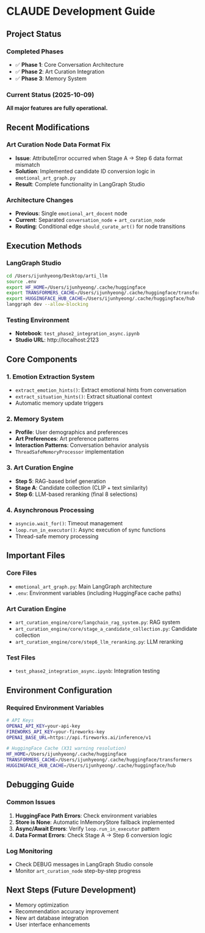 # CLAUDE Development Guide

## Project Status

### Completed Phases
- ✅ **Phase 1**: Core Conversation Architecture
- ✅ **Phase 2**: Art Curation Integration 
- ✅ **Phase 3**: Memory System

### Current Status (2025-10-09)
**All major features are fully operational.**

## Recent Modifications

### Art Curation Node Data Format Fix
- **Issue**: AttributeError occurred when Stage A → Step 6 data format mismatch
- **Solution**: Implemented candidate ID conversion logic in `emotional_art_graph.py`
- **Result**: Complete functionality in LangGraph Studio

### Architecture Changes
- **Previous**: Single `emotional_art_docent` node
- **Current**: Separated `conversation_node` + `art_curation_node`
- **Routing**: Conditional edge `should_curate_art()` for node transitions

## Execution Methods

### LangGraph Studio
```bash
cd /Users/ijunhyeong/Desktop/arti_llm
source .env
export HF_HOME=/Users/ijunhyeong/.cache/huggingface
export TRANSFORMERS_CACHE=/Users/ijunhyeong/.cache/huggingface/transformers
export HUGGINGFACE_HUB_CACHE=/Users/ijunhyeong/.cache/huggingface/hub
langgraph dev --allow-blocking
```

### Testing Environment
- **Notebook**: `test_phase2_integration_async.ipynb`
- **Studio URL**: http://localhost:2123

## Core Components

### 1. Emotion Extraction System
- `extract_emotion_hints()`: Extract emotional hints from conversation
- `extract_situation_hints()`: Extract situational context
- Automatic memory update triggers

### 2. Memory System
- **Profile**: User demographics and preferences
- **Art Preferences**: Art preference patterns
- **Interaction Patterns**: Conversation behavior analysis
- `ThreadSafeMemoryProcessor` implementation

### 3. Art Curation Engine
- **Step 5**: RAG-based brief generation
- **Stage A**: Candidate collection (CLIP + text similarity)
- **Step 6**: LLM-based reranking (final 8 selections)

### 4. Asynchronous Processing
- `asyncio.wait_for()`: Timeout management
- `loop.run_in_executor()`: Async execution of sync functions
- Thread-safe memory processing

## Important Files

### Core Files
- `emotional_art_graph.py`: Main LangGraph architecture
- `.env`: Environment variables (including HuggingFace cache paths)

### Art Curation Engine
- `art_curation_engine/core/langchain_rag_system.py`: RAG system
- `art_curation_engine/core/stage_a_candidate_collection.py`: Candidate collection
- `art_curation_engine/core/step6_llm_reranking.py`: LLM reranking

### Test Files
- `test_phase2_integration_async.ipynb`: Integration testing

## Environment Configuration

### Required Environment Variables
```bash
# API Keys
OPENAI_API_KEY=your-api-key
FIREWORKS_API_KEY=your-fireworks-key
OPENAI_BASE_URL=https://api.fireworks.ai/inference/v1

# HuggingFace Cache (X31 warning resolution)
HF_HOME=/Users/ijunhyeong/.cache/huggingface
TRANSFORMERS_CACHE=/Users/ijunhyeong/.cache/huggingface/transformers
HUGGINGFACE_HUB_CACHE=/Users/ijunhyeong/.cache/huggingface/hub
```

## Debugging Guide

### Common Issues
1. **HuggingFace Path Errors**: Check environment variables
2. **Store is None**: Automatic InMemoryStore fallback implemented
3. **Async/Await Errors**: Verify `loop.run_in_executor` pattern
4. **Data Format Errors**: Check Stage A → Step 6 conversion logic

### Log Monitoring
- Check DEBUG messages in LangGraph Studio console
- Monitor `art_curation_node` step-by-step progress

## Next Steps (Future Development)
- Memory optimization
- Recommendation accuracy improvement
- New art database integration
- User interface enhancements